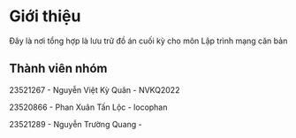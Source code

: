 

# Giới thiệu
Đây là nơi tổng hợp là lưu trữ đồ án cuối kỳ cho môn Lập trình mạng căn bản
## Thành viên nhóm
23521267 - Nguyễn Việt Kỳ Quân - NVKQ2022

23520866 - Phan Xuân Tấn Lộc - locophan

23521289 - Nguyễn Trường Quang -


